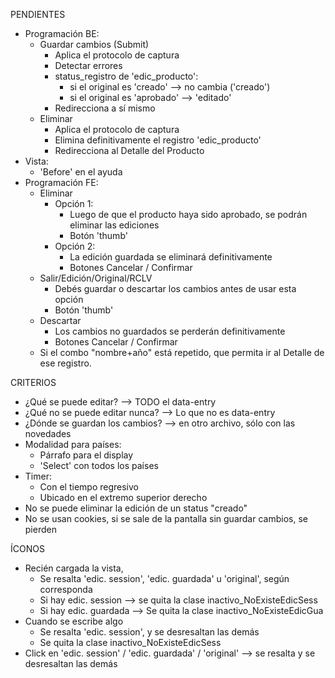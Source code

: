 PENDIENTES
- Programación BE:
	- Guardar cambios (Submit)
		- Aplica el protocolo de captura
		- Detectar errores
		- status_registro de 'edic_producto':
			- si el original es 'creado' --> no cambia ('creado')
			- si el original es 'aprobado' --> 'editado'
		- Redirecciona a sí mismo
	- Eliminar
		- Aplica el protocolo de captura
		- Elimina definitivamente el registro 'edic_producto'
		- Redirecciona al Detalle del Producto
- Vista:
	- 'Before' en el ayuda
- Programación FE:
	- Eliminar
		- Opción 1:
			- Luego de que el producto haya sido aprobado, se podrán eliminar las ediciones
			- Botón 'thumb'
		- Opción 2:
			- La edición guardada se eliminará definitivamente
			- Botones Cancelar / Confirmar
	- Salir/Edición/Original/RCLV
		- Debés guardar o descartar los cambios antes de usar esta opción
		- Botón 'thumb'
	- Descartar
		- Los cambios no guardados se perderán definitivamente
		- Botones Cancelar / Confirmar
	- Si el combo "nombre+año" está repetido, que permita ir al Detalle de ese registro.

CRITERIOS
- ¿Qué se puede editar? --> TODO el data-entry
- ¿Qué no se puede editar nunca? --> Lo que no es data-entry
- ¿Dónde se guardan los cambios? --> en otro archivo, sólo con las novedades
- Modalidad para países: 
	- Párrafo para el display
	- 'Select' con todos los países
- Timer:
	- Con el tiempo regresivo
	- Ubicado en el extremo superior derecho
- No se puede eliminar la edición de un status "creado"
- No se usan cookies, si se sale de la pantalla sin guardar cambios, se pierden

ÍCONOS
- Recién cargada la vista,
	- Se resalta 'edic. session', 'edic. guardada' u 'original', según corresponda
	- Si hay edic. session	--> se quita la clase inactivo_NoExisteEdicSess
	- Si hay edic. guardada	--> Se quita la clase inactivo_NoExisteEdicGua
- Cuando se escribe algo
	- Se resalta 'edic. session', y se desresaltan las demás
	- Se quita la clase inactivo_NoExisteEdicSess
- Click en 'edic. session' / 'edic. guardada' / 'original' --> se resalta y se desresaltan las demás
